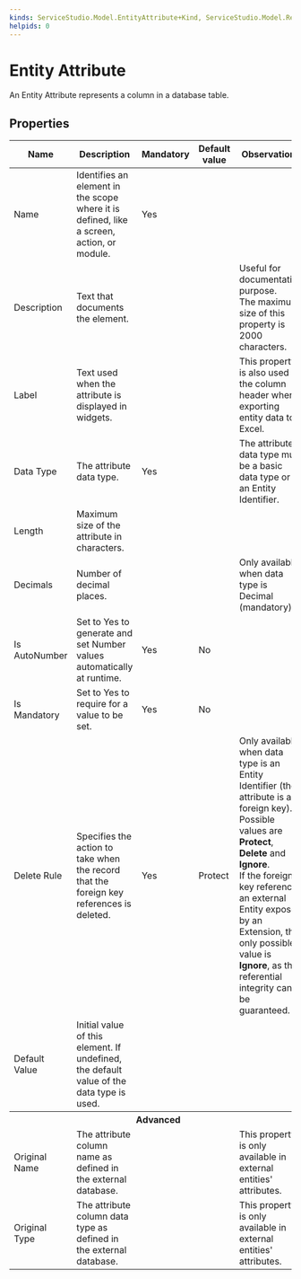 ```yaml
---
kinds: ServiceStudio.Model.EntityAttribute+Kind, ServiceStudio.Model.ReferenceEntityAttribute+Kind
helpids: 0
---
```


# Entity Attribute

An Entity Attribute represents a column in a database table.  

## Properties

<table markdown="1">
<thead>
<tr>
<th>Name</th>
<th>Description</th>
<th>Mandatory</th>
<th>Default value</th>
<th>Observations</th>
</tr>
</thead>
<tbody>
<tr>
<td title="Name">Name</td>
<td>Identifies an element in the scope where it is defined, like a screen, action, or module.</td>
<td>Yes</td>
<td></td>
<td></td>
</tr>
<tr>
<td title="Description">Description</td>
<td>Text that documents the element.</td>
<td></td>
<td></td>
<td>Useful for documentation purpose.<br/>The maximum size of this property is 2000 characters.</td>
</tr>
<tr>
<td title="Label">Label</td>
<td>Text used when the attribute is displayed in widgets.</td>
<td></td>
<td></td>
<td>This property is also used as the column header when exporting entity data to Excel.</td>
</tr>
<tr>
<td title="Data Type">Data Type</td>
<td>The attribute data type.</td>
<td>Yes</td>
<td></td>
<td>The attribute data type must be a basic data type or an Entity Identifier.</td>
</tr>
<tr>
<td title="Length">Length</td>
<td>Maximum size of the attribute in characters.</td>
<td></td>
<td></td>
<td></td>
</tr>
<tr>
<td title="Decimals">Decimals</td>
<td>Number of decimal places.</td>
<td></td>
<td></td>
<td>Only available when data type is Decimal (mandatory).</td>
</tr>
<tr>
<td title="Is AutoNumber">Is AutoNumber</td>
<td>Set to Yes to generate and set Number values automatically at runtime.</td>
<td>Yes</td>
<td>No</td>
<td></td>
</tr>
<tr>
<td title="Is Mandatory">Is Mandatory</td>
<td>Set to Yes to require for a value to be set.</td>
<td>Yes</td>
<td>No</td>
<td></td>
</tr>
<tr>
<td title="Delete Rule">Delete Rule</td>
<td>Specifies the action to take when the record that the foreign key references is deleted.</td>
<td>Yes</td>
<td>Protect</td>
<td>Only available when data type is an Entity Identifier (the attribute is a foreign key).<br/>
        Possible values are <strong>Protect</strong>, <strong>Delete</strong> and <strong>Ignore</strong>.<br/>
        If the foreign key references an external Entity exposed by an Extension, the only possible value is <strong>Ignore</strong>, as the referential integrity can't be guaranteed.</td>
</tr>
<tr>
<td title="Default Value">Default Value</td>
<td>Initial value of this element. If undefined, the default value of the data type is used.</td>
<td></td>
<td></td>
<td></td>
</tr>
<tr class="separator">
<th colspan="5">Advanced</th>
</tr>
<tr>
<td title="Original Name">Original Name</td>
<td>The attribute column name as defined in the external database.</td>
<td></td>
<td></td>
<td>This property is only available in external entities' attributes.</td>
</tr>
<tr>
<td title="Original Type">Original Type</td>
<td>The attribute column data type as defined in the external database.</td>
<td></td>
<td></td>
<td>This property is only available in external entities' attributes.</td>
</tr>
</tbody>
</table>


